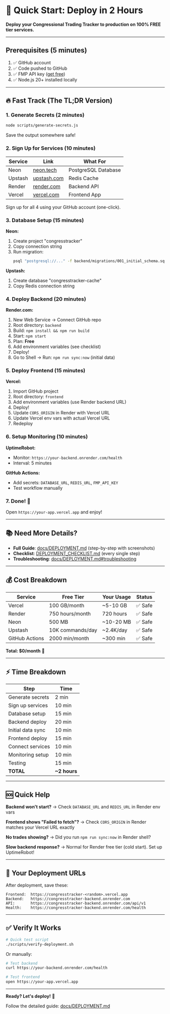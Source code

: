 # 🚀 Quick Start: Deploy in 2 Hours

**Deploy your Congressional Trading Tracker to production on 100% FREE tier services.**

---

## Prerequisites (5 minutes)

1. ✅ GitHub account
2. ✅ Code pushed to GitHub
3. ✅ FMP API key ([get free](https://financialmodelingprep.com))
4. ✅ Node.js 20+ installed locally

---

## 🔥 Fast Track (The TL;DR Version)

### 1. Generate Secrets (2 minutes)

```bash
node scripts/generate-secrets.js
```

Save the output somewhere safe!

### 2. Sign Up for Services (10 minutes)

| Service | Link | What For |
|---------|------|----------|
| Neon | [neon.tech](https://neon.tech) | PostgreSQL Database |
| Upstash | [upstash.com](https://upstash.com) | Redis Cache |
| Render | [render.com](https://render.com) | Backend API |
| Vercel | [vercel.com](https://vercel.com) | Frontend App |

Sign up for all 4 using your GitHub account (one-click).

### 3. Database Setup (15 minutes)

**Neon:**
1. Create project "congresstracker"
2. Copy connection string
3. Run migration:
   ```bash
   psql "postgresql://..." -f backend/migrations/001_initial_schema.sql
   ```

**Upstash:**
1. Create database "congresstracker-cache"
2. Copy Redis connection string

### 4. Deploy Backend (20 minutes)

**Render.com:**
1. New Web Service → Connect GitHub repo
2. Root directory: `backend`
3. Build: `npm install && npm run build`
4. Start: `npm start`
5. Plan: **Free**
6. Add environment variables (see checklist)
7. Deploy!
8. Go to Shell → Run: `npm run sync:now` (initial data)

### 5. Deploy Frontend (15 minutes)

**Vercel:**
1. Import GitHub project
2. Root directory: `frontend`
3. Add environment variables (use Render backend URL)
4. Deploy!
5. Update `CORS_ORIGIN` in Render with Vercel URL
6. Update Vercel env vars with actual Vercel URL
7. Redeploy

### 6. Setup Monitoring (10 minutes)

**UptimeRobot:**
- Monitor: `https://your-backend.onrender.com/health`
- Interval: 5 minutes

**GitHub Actions:**
- Add secrets: `DATABASE_URL`, `REDIS_URL`, `FMP_API_KEY`
- Test workflow manually

### 7. Done! 🎉

Open `https://your-app.vercel.app` and enjoy!

---

## 📚 Need More Details?

- **Full Guide**: [docs/DEPLOYMENT.md](docs/DEPLOYMENT.md) (step-by-step with screenshots)
- **Checklist**: [DEPLOYMENT_CHECKLIST.md](DEPLOYMENT_CHECKLIST.md) (every single step)
- **Troubleshooting**: [docs/DEPLOYMENT.md#troubleshooting](docs/DEPLOYMENT.md#troubleshooting)

---

## 💰 Cost Breakdown

| Service | Free Tier | Your Usage | Status |
|---------|-----------|------------|--------|
| Vercel | 100 GB/month | ~5-10 GB | ✅ Safe |
| Render | 750 hours/month | 720 hours | ✅ Safe |
| Neon | 500 MB | ~10-20 MB | ✅ Safe |
| Upstash | 10K commands/day | ~2.4K/day | ✅ Safe |
| GitHub Actions | 2000 min/month | ~300 min | ✅ Safe |

**Total: $0/month** 🎊

---

## ⚡ Time Breakdown

| Step | Time |
|------|------|
| Generate secrets | 2 min |
| Sign up services | 10 min |
| Database setup | 15 min |
| Backend deploy | 20 min |
| Initial data sync | 10 min |
| Frontend deploy | 15 min |
| Connect services | 10 min |
| Monitoring setup | 10 min |
| Testing | 15 min |
| **TOTAL** | **~2 hours** |

---

## 🆘 Quick Help

**Backend won't start?**
→ Check `DATABASE_URL` and `REDIS_URL` in Render env vars

**Frontend shows "Failed to fetch"?**
→ Check `CORS_ORIGIN` in Render matches your Vercel URL exactly

**No trades showing?**
→ Did you run `npm run sync:now` in Render shell?

**Slow backend response?**
→ Normal for Render free tier (cold start). Set up UptimeRobot!

---

## 🎯 Your Deployment URLs

After deployment, save these:

```
Frontend:  https://congresstracker-<random>.vercel.app
Backend:   https://congresstracker-backend.onrender.com
API:       https://congresstracker-backend.onrender.com/api/v1
Health:    https://congresstracker-backend.onrender.com/health
```

---

## ✅ Verify It Works

```bash
# Quick test script
./scripts/verify-deployment.sh
```

Or manually:

```bash
# Test backend
curl https://your-backend.onrender.com/health

# Test frontend
open https://your-app.vercel.app
```

---

**Ready? Let's deploy!** 🚀

Follow the detailed guide: [docs/DEPLOYMENT.md](docs/DEPLOYMENT.md)
